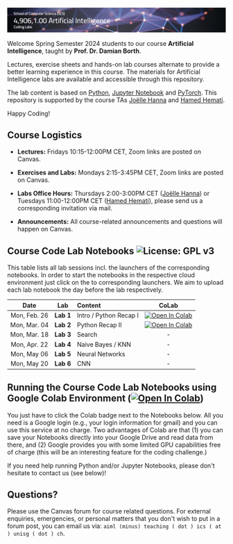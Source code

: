 ![Course Banner](banner.png)

Welcome Spring Semester 2024 students to our course **Artificial Intelligence**, taught by **Prof. Dr. Damian Borth**.

Lectures, exercise sheets and hands-on lab courses alternate to provide a better learning experience in this course. The materials for Artificial Intelligence labs are available and accessible through this repository.

The lab content is based on [Python](https://www.python.org), [Jupyter Notebook](https://jupyter.org) and [PyTorch](https://pytorch.org). This repository is supported by the course TAs [Joëlle Hanna](https://www.alexandria.unisg.ch/entities/person/Joelle_Hanna/indicators) and [Hamed Hemati](https://www.alexandria.unisg.ch/entities/person/Hamed_Hemati/indicators).


Happy Coding!

## Course Logistics

- **Lectures:** Fridays 10:15-12:00PM CET, Zoom links are posted on Canvas.
- **Exercises and Labs:** Mondays 2:15-3:45PM CET, Zoom links are posted on Canvas.

- **Labs Office Hours:** Thursdays 2:00-3:00PM CET ([Joëlle Hanna](https://www.alexandria.unisg.ch/entities/person/Joelle_Hanna/indicators)) or Tuesdays 11:00-12:00PM CET ([Hamed Hemati](https://www.alexandria.unisg.ch/entities/person/Hamed_Hemati/indicators)), please send us a corresponding invitation via mail.
- **Announcements:** All course-related announcements and questions will happen on Canvas.

## Course Code Lab Notebooks ![License: GPL v3](https://img.shields.io/badge/License-GPLv3-blue.svg)

This table lists all lab sessions incl. the launchers of the corresponding notebooks. In order to start the notebooks in the respective cloud environment just click on the to corresponding launchers. We aim to upload each lab notebook the day before the lab respectively.


| Date                    | Lab        |  Content                         |  CoLab                 |
|:-----------------------:|:--------------:|:---------------------------------|:-------------------------------:|
| Mon, Feb. 26           | **Lab 1**   | Intro / Python Recap I          | [![Open In Colab](https://colab.research.google.com/assets/colab-badge.svg)](https://colab.research.google.com/github/HSG-AIML-Teaching/AI2024-Lab/blob/main/lab_01/lab_01.ipynb) |
| Mon, Mar. 04            | **Lab 2**   | Python Recap II     | [![Open In Colab](https://colab.research.google.com/assets/colab-badge.svg)](https://colab.research.google.com/github/HSG-AIML-Teaching/AI2024-Lab/blob/main/lab_02/lab_02.ipynb) |
| Mon, Mar. 18            | **Lab 3**   | Search    | - |
| Mon, Apr. 22            | **Lab 4**   | Naive Bayes / KNN     | - |
| Mon, May 06            | **Lab 5**   | Neural Networks     | - |
| Mon, May 20            | **Lab 6**   | CNN    | - |

## Running the Course Code Lab Notebooks using Google Colab Environment ([![Open In Colab](https://colab.research.google.com/assets/colab-badge.svg)](https://colab.research.google.com/github/GitiHubi/courseAAA/blob/main))

You just have to click the Colab badge next to the Notebooks below. All you need is a Google login
(e.g., your login information for gmail) and you can use this service at no charge.
Two advantages of Colab are that (1) you can save your
Notebooks directly into your Google Drive and read data from there, and (2) Google provides you with some limited GPU capabilities
free of charge (this will be an interesting feature for the coding challenge.)

If you need help running Python and/or Jupyter Notebooks, please don't hesitate to contact us (see below)!

## Questions?

Please use the Canvas forum for course related questions. For external enquiries, emergencies, or personal matters that you don't wish to put in a forum post, you can email us via: `aiml (minus) teaching ( dot ) ics ( at ) unisg ( dot ) ch`.
